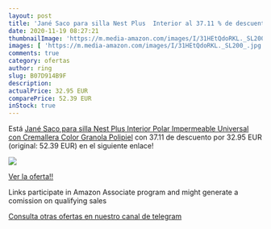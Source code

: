 ```yaml
---
layout: post
title: 'Jané Saco para silla Nest Plus  Interior al 37.11 % de descuento'
date: 2020-11-19 08:27:21
thumbnailImage: 'https://m.media-amazon.com/images/I/31HEtQdoRKL._SL200_.jpg'
images: [ 'https://m.media-amazon.com/images/I/31HEtQdoRKL._SL200_.jpg' ]
comments: true
category: ofertas
author: ring
slug: B07D914B9F
description:
actualPrice: 32.95 EUR
comparePrice: 52.39 EUR
inStock: true
---
```


Está [Jané Saco para silla Nest Plus  Interior Polar  Impermeable  Universal  con Cremallera  Color Granola Polipiel](https://www.amazon.es/dp/B07D914B9F/?tag=tolees-21) con 37.11 de descuento por 32.95 EUR (original: 52.39 EUR) en el siguiente enlace!

[![](https://m.media-amazon.com/images/I/31HEtQdoRKL._SL200_.jpg)](https://www.amazon.es/dp/B07D914B9F/?tag=tolees-21)

[Ver la oferta!!](https://www.amazon.es/dp/B07D914B9F/?tag=tolees-21)

Links participate in Amazon Associate program and might generate a comission on qualifying sales

[Consulta otras ofertas en nuestro canal de telegram](https://t.me/s/ofertas25)
